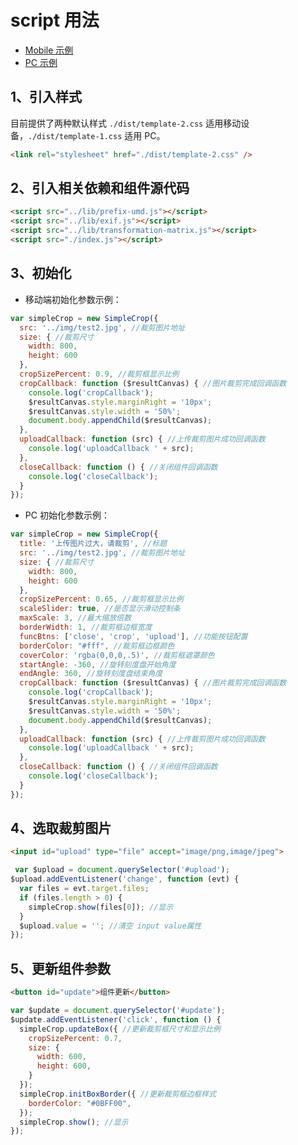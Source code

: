 # script 用法

- [Mobile 示例](https://newbieyoung.github.io/Simple-Crop/examples/test-2.html)
- [PC 示例](https://newbieyoung.github.io/Simple-Crop/examples/test-1.html)

## 1、引入样式

目前提供了两种默认样式 `./dist/template-2.css` 适用移动设备，`./dist/template-1.css` 适用 PC。

```html
<link rel="stylesheet" href="./dist/template-2.css" />
```

## 2、引入相关依赖和组件源代码

```html
<script src="../lib/prefix-umd.js"></script>
<script src="../lib/exif.js"></script>
<script src="../lib/transformation-matrix.js"></script>
<script src="./index.js"></script>
```

## 3、初始化

- 移动端初始化参数示例：

```javascript
var simpleCrop = new SimpleCrop({
  src: '../img/test2.jpg', //裁剪图片地址
  size: { //裁剪尺寸
    width: 800,
    height: 600
  },
  cropSizePercent: 0.9, //裁剪框显示比例
  cropCallback: function ($resultCanvas) { //图片裁剪完成回调函数
    console.log('cropCallback');
    $resultCanvas.style.marginRight = '10px';
    $resultCanvas.style.width = '50%';
    document.body.appendChild($resultCanvas);
  },
  uploadCallback: function (src) { //上传裁剪图片成功回调函数
    console.log('uploadCallback ' + src);
  },
  closeCallback: function () { //关闭组件回调函数
    console.log('closeCallback');
  }
});
```

- PC 初始化参数示例：

```javascript
var simpleCrop = new SimpleCrop({
  title: '上传图片过大，请裁剪', //标题
  src: '../img/test2.jpg', //裁剪图片地址
  size: { //裁剪尺寸
    width: 800,
    height: 600
  },
  cropSizePercent: 0.65, //裁剪框显示比例
  scaleSlider: true, //是否显示滑动控制条
  maxScale: 3, //最大缩放倍数
  borderWidth: 1, //裁剪框边框宽度
  funcBtns: ['close', 'crop', 'upload'], //功能按钮配置
  borderColor: "#fff", //裁剪框边框颜色
  coverColor: 'rgba(0,0,0,.5)', //裁剪框遮罩颜色
  startAngle: -360, //旋转刻度盘开始角度
  endAngle: 360, //旋转刻度盘结束角度
  cropCallback: function ($resultCanvas) { //图片裁剪完成回调函数
    console.log('cropCallback');
    $resultCanvas.style.marginRight = '10px';
    $resultCanvas.style.width = '50%';
    document.body.appendChild($resultCanvas);
  },
  uploadCallback: function (src) { //上传裁剪图片成功回调函数
    console.log('uploadCallback ' + src);
  },
  closeCallback: function () { //关闭组件回调函数
    console.log('closeCallback');
  }
});
```

## 4、选取裁剪图片

```HTML
<input id="upload" type="file" accept="image/png,image/jpeg">
```

```javascript
 var $upload = document.querySelector('#upload');
$upload.addEventListener('change', function (evt) {
  var files = evt.target.files;
  if (files.length > 0) {
    simpleCrop.show(files[0]); //显示
  }
  $upload.value = ''; //清空 input value属性
});
```

## 5、更新组件参数

```html
<button id="update">组件更新</button>
```

```javascript
var $update = document.querySelector('#update');
$update.addEventListener('click', function () {
  simpleCrop.updateBox({ //更新裁剪框尺寸和显示比例
    cropSizePercent: 0.7,
    size: {
      width: 600,
      height: 600,
    }
  });
  simpleCrop.initBoxBorder({ //更新裁剪框边框样式
    borderColor: "#0BFF00",
  });
  simpleCrop.show(); //显示
});
```

